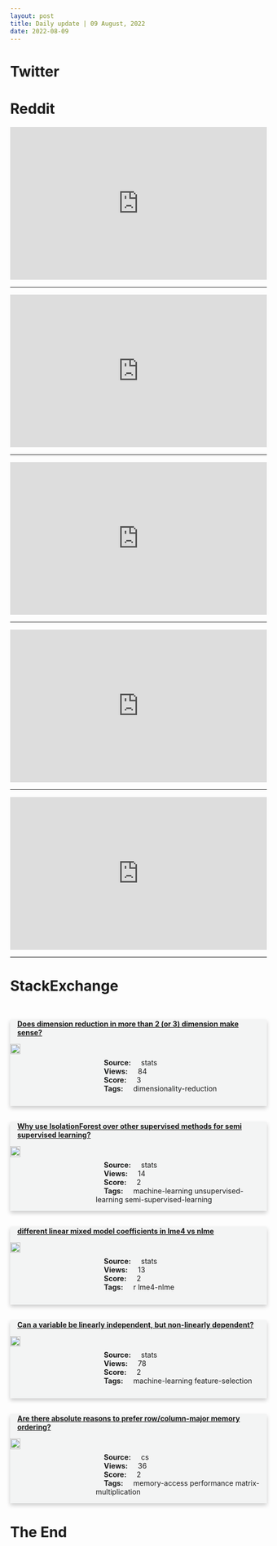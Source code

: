 ```yaml
---
layout: post
title: Daily update | 09 August, 2022
date: 2022-08-09
---
```


<script async src="https://platform.twitter.com/widgets.js" charset="utf-8"></script>


<script src='https://storage.ko-fi.com/cdn/scripts/overlay-widget.js'></script>
<script>
  kofiWidgetOverlay.draw('themldojo', {
    'type': 'floating-chat',
    'floating-chat.donateButton.text': 'Support me',
    'floating-chat.donateButton.background-color': '#f45d22',
    'floating-chat.donateButton.text-color': '#fff'
  });
</script>

# Twitter 

<blockquote class="twitter-tweet"><a href="https://twitter.com/bce3227/status/1556506733081636864"></a></blockquote>

<blockquote class="twitter-tweet"><a href="https://twitter.com/kunal_kaun/status/1556613347432624129"></a></blockquote>

<blockquote class="twitter-tweet"><a href="https://twitter.com/EricTopol/status/1556660498367533057"></a></blockquote>

<blockquote class="twitter-tweet"><a href="https://twitter.com/Jeande_d/status/1556727934630522880"></a></blockquote>

<blockquote class="twitter-tweet"><a href="https://twitter.com/RealSexyCyborg/status/1556512361397112833"></a></blockquote>

<blockquote class="twitter-tweet"><a href="https://twitter.com/MetaAI/status/1556724446831947777"></a></blockquote>

<blockquote class="twitter-tweet"><a href="https://twitter.com/MetaAI/status/1556762174420226048"></a></blockquote>

<blockquote class="twitter-tweet"><a href="https://twitter.com/karpathy/status/1556710388393119744"></a></blockquote>

<blockquote class="twitter-tweet"><a href="https://twitter.com/DeepLearningAI_/status/1556656485005918210"></a></blockquote>

<blockquote class="twitter-tweet"><a href="https://twitter.com/ylecun/status/1556778373086683137"></a></blockquote>

# Reddit 

<iframe id="reddit-embed" src="https://www.redditmedia.com/r/datascience/comments/wjay8r/model_stakeholders_in_a_nutshell?ref_source=embed&amp;ref=share&amp;embed=true" sandbox="allow-scripts allow-same-origin allow-popups" style="border: none;" height="300" width="100%" scrolling="yes"></iframe>
<hr style="width:100%;text-align:left;margin-left:0">
<iframe id="reddit-embed" src="https://www.redditmedia.com/r/datascience/comments/wj7cp9/has_anyone_left_or_considered_leaving_data?ref_source=embed&amp;ref=share&amp;embed=true" sandbox="allow-scripts allow-same-origin allow-popups" style="border: none;" height="300" width="100%" scrolling="yes"></iframe>
<hr style="width:100%;text-align:left;margin-left:0">
<iframe id="reddit-embed" src="https://www.redditmedia.com/r/dataengineering/comments/wjbnjq/trino_the_open_source_distributed_sql_query?ref_source=embed&amp;ref=share&amp;embed=true" sandbox="allow-scripts allow-same-origin allow-popups" style="border: none;" height="300" width="100%" scrolling="yes"></iframe>
<hr style="width:100%;text-align:left;margin-left:0">
<iframe id="reddit-embed" src="https://www.redditmedia.com/r/MachineLearning/comments/wjch3m/r_fewshot_learning_with_retrieval_augmented?ref_source=embed&amp;ref=share&amp;embed=true" sandbox="allow-scripts allow-same-origin allow-popups" style="border: none;" height="300" width="100%" scrolling="yes"></iframe>
<hr style="width:100%;text-align:left;margin-left:0">
<iframe id="reddit-embed" src="https://www.redditmedia.com/r/datascience/comments/wjafgp/have_you_ever_personally_been_asked_to_change_an?ref_source=embed&amp;ref=share&amp;embed=true" sandbox="allow-scripts allow-same-origin allow-popups" style="border: none;" height="300" width="100%" scrolling="yes"></iframe>
<hr style="width:100%;text-align:left;margin-left:0">

<style>
.card {
box-shadow: 0 4px 8px 0 rgba(0,0,0,0.2);
transition: 0.3s;
width: 100%;
background-color: #F3F4F4;
}
p{
    margin-left:  3em;
    padding-top: 1em;
}
.part2{
    display: grid;
    grid-template-columns: 1fr 3fr;
}
h4{
    margin: 1em;
}

.card:hover {
box-shadow: 0 8px 16px 0 rgba(0,0,0,0.2);
}
b {
padding: 2px 16px;
}
</style>
  
# StackExchange 


  <br>
  <div class="card">
  <h4><a href='https://stats.stackexchange.com/questions/584742/does-dimension-reduction-in-more-than-2-or-3-dimension-make-sense'>Does dimension reduction in more than 2 (or 3) dimension make sense?</a></h4> 
  <div class="part2">
      <img src="https://cdn.sstatic.net/Sites/stats/Img/apple-touch-icon@2.png?v=344f57aa10cc" alt="Img missing!" style="width:40%">
      <p><b>Source:</b> stats<br><b>Views:</b> 84<br><b>Score:</b> 3<br><b>Tags:</b> <span class="badge badge-dark">dimensionality-reduction</span></p> 
  </div>
  </div>
      
  <br>
  <div class="card">
  <h4><a href='https://stats.stackexchange.com/questions/584812/why-use-isolationforest-over-other-supervised-methods-for-semi-supervised-learni'>Why use IsolationForest over other supervised methods for semi supervised learning?</a></h4> 
  <div class="part2">
      <img src="https://cdn.sstatic.net/Sites/stats/Img/apple-touch-icon@2.png?v=344f57aa10cc" alt="Img missing!" style="width:40%">
      <p><b>Source:</b> stats<br><b>Views:</b> 14<br><b>Score:</b> 2<br><b>Tags:</b> <span class="badge badge-dark">machine-learning</span> <span class="badge badge-dark">unsupervised-learning</span> <span class="badge badge-dark">semi-supervised-learning</span></p> 
  </div>
  </div>
      
  <br>
  <div class="card">
  <h4><a href='https://stats.stackexchange.com/questions/584817/different-linear-mixed-model-coefficients-in-lme4-vs-nlme'>different linear mixed model coefficients in lme4 vs nlme</a></h4> 
  <div class="part2">
      <img src="https://cdn.sstatic.net/Sites/stats/Img/apple-touch-icon@2.png?v=344f57aa10cc" alt="Img missing!" style="width:40%">
      <p><b>Source:</b> stats<br><b>Views:</b> 13<br><b>Score:</b> 2<br><b>Tags:</b> <span class="badge badge-dark">r</span> <span class="badge badge-dark">lme4-nlme</span></p> 
  </div>
  </div>
      
  <br>
  <div class="card">
  <h4><a href='https://stats.stackexchange.com/questions/584784/can-a-variable-be-linearly-independent-but-non-linearly-dependent'>Can a variable be linearly independent, but non-linearly dependent?</a></h4> 
  <div class="part2">
      <img src="https://cdn.sstatic.net/Sites/stats/Img/apple-touch-icon@2.png?v=344f57aa10cc" alt="Img missing!" style="width:40%">
      <p><b>Source:</b> stats<br><b>Views:</b> 78<br><b>Score:</b> 2<br><b>Tags:</b> <span class="badge badge-dark">machine-learning</span> <span class="badge badge-dark">feature-selection</span></p> 
  </div>
  </div>
      
  <br>
  <div class="card">
  <h4><a href='https://cs.stackexchange.com/questions/153475/are-there-absolute-reasons-to-prefer-row-column-major-memory-ordering'>Are there absolute reasons to prefer row/column-major memory ordering?</a></h4> 
  <div class="part2">
      <img src="https://cdn.sstatic.net/Sites/cs/Img/apple-touch-icon@2.png?v=324a3e0c2b03" alt="Img missing!" style="width:40%">
      <p><b>Source:</b> cs<br><b>Views:</b> 36<br><b>Score:</b> 2<br><b>Tags:</b> <span class="badge badge-dark">memory-access</span> <span class="badge badge-dark">performance</span> <span class="badge badge-dark">matrix-multiplication</span></p> 
  </div>
  </div>
      
# The End